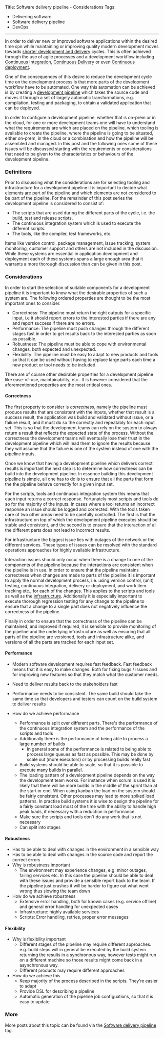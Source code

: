 Title: Software delivery pipeline - Considerations
Tags:
  - Delivering software
  - Software delivery pipeline
  - DevOps
---

In order to deliver new or improved software applications within the desired
time spn while maintaining or improving quality modern development moves towards
[shorter development and delivery](https://techbeacon.com/doing-continuous-delivery-focus-first-reducing-release-cycle-times)
cycles. This is often achieved through the use of agile processes and a development
workflow including [Continuous Integration](https://en.wikipedia.org/wiki/Continuous_integration),
[Continuous Delivery](https://en.wikipedia.org/wiki/Continuous_delivery)
or even [Continuous deployment](https://www.agilealliance.org/glossary/continuous-deployment).

One of the consequences of this desire to reduce the development cycle time on the
development process is that more parts of the development workflow
have to be automated. One way this automation can be achieved is by creating a
[development pipeline](http://www.informit.com/articles/article.aspx?p=1621865&seqNum=2) which
takes the source code and moves it through a set of largely automatic transformations, e.g. compilation,
testing and packaging, to obtain a validated application that can be deployed.

In order to configure a development pipeline, whether that is on-prem or in the cloud, for
one or more development teams one will have to understand what the requirements are which
are placed on the pipeline, which tooling is available to create the pipeline, where
the pipeline is going to be situated, either on-prem, in the cloud or a combination and
how the pipeline will be assembled and managed. In this post and the following ones some of
these issues will be discussed starting with the requirements or considerations that need
to be given to the characteristics or behaviours of the development pipeline.

### Definitions

Prior to discussing what the considerations are for selecting tooling and infrastructure
for a development pipeline it is important to decide what elements are part of the pipeline
and which elements are not considered to be part of the pipeline. For the remainder of this
post series the development pipeline is considered to consist of:

- The scripts that are used during the different parts of the cycle, i.e. the build, test
  and release scripts.
- The continuous integration system which is used to execute the different scripts.
- The tools, like the compiler, test frameworks, etc.

Items like version control, package management, issue tracking, system monitoring,
customer support and others are not included in the discussion. While these systems
are essential in application development and deployment each of these systems spans
a large enough area that it warrants a more thorough discussion than can be given in
this post.

### Considerations

In order to start the selection of suitable components for a development pipeline
it is important to know what the desirable properties of such a system are. The following
ordered properties are thought to be the most important ones to consider.

- Correctness: The pipeline must return the right outputs for a specific input, i.e it
  should report errors to the interested parties if there are any and report success
  if there are no errors.
- Performance: The pipeline must push changes through the different stages fast
  in order to get results back to the interested parties as soon as possible.
- Robustness: The pipeline must be able to cope with environmental changes, both expected
  and unexpected.
- Flexibility: The pipeline must be easy to adapt to new products and tools so that it can
  be used without having to replace large parts each time a new product or tool needs to
  be included.

There are of course other desirable properties for a development pipeline like ease-of-use,
maintainability, etc.. It is however considered that the aforementioned properties are the
most critical ones.

#### Correctness

The first property to consider is *correctness*, namely the pipeline must produce results
that are consistent with the inputs, whether that result is a success result, the application was
build and validated without issue, or a failure result, and it must do so the correctly and
repeatably for each input set. This is so that the development
teams can rely on the system to always return a result that reflects the expected state of the
process. Without the correctness the development teams will eventually lose their trust in the
development pipeline which will lead them to ignore the results because they will assume that the
failure is one of the system instead of one with the pipeline inputs.

Once we know that having a development pipeline which delivers correct results is important the
next step is to determine how correctness can be build into the development pipeline. In essence
building this development pipeline is simple, all one
has to do is to ensure that all the parts that form the the pipeline behave correctly for a
given input set.

For the scripts, tools and continuous integration system this means that each input returns a
correct response. Fortunately most scripts and tools do so for the majority of the inputs.
In cases where a tool returns an incorrect response an issue should be logged and corrected.
With the tools taken care of two other areas need to be carefully controlled. The first is
that the infrastructure on top of which the development pipeline executes should be stable
and consistent, and the second is to ensure that the interaction of all the different parts
does not lead to incorrect results.

For infrastructure the biggest issue lies with outages of the network or the different
services. These types of issues can be resolved with the standard operations approaches
for highly available infrastructure.

Interaction issues should only occur when there is a change to one of the components of
the pipeline because the interactions are consistent when the pipeline is in use.
In order to ensure that the pipeline maintains correctness when changes are made to parts of the
pipeline it is important to apply the normal development process, i.e. using version control,
(unit) testing, continuous integration, delivery or deployment, and work item tracking etc.,
for each of the changes. This applies to the scripts and tools as well as the
[infrastructure](https://en.wikipedia.org/wiki/Infrastructure_as_Code). Additionally it
is especially important to execute thorough regression testing for any change to the
pipeline to ensure that a change to a single part does not negatively influence the
correctness of the pipeline.

Finally in order to ensure that the correctness of the pipeline can be maintained, and improved
if required, it is sensible to provide monitoring of the pipeline and the underlying infrastructure
as well as ensuring that all parts of the pipeline are versioned, tools and infrastructure alike,
and versions of all the parts are tracked for each input set.

#### Performance

- Modern software development requires fast feedback. Fast feedback means that it is
  easy to make changes. Both for fixing bugs / issues and for improving new features so
  that they match what the customer needs.
- Need to deliver results back to the stakeholders fast
- Performance needs to be consistent. The same build should take the same time so that
  developers and testers can count on the build system to deliver results

- How do we achieve performance
  - Performance is split over different parts. There's the performance of the continuous
    integration system and the performance of the scripts and tools
  - Additionally there is the performance of being able to process a large number of builds
    - In general some of the performance is related to being able to process large queues as
      fast as possible. This may be done by scale out (more executors) or by processing
      builds really fast
  - Build systems should be able to scale, so that it is possible to execute many builds
    in parallel.
  - The loading pattern of a development pipeline depends on the way the development team
    works. For instance when scrum is used it is likely that there will be more builds in the
    middle of the sprint than at the start or end. When using kanban the load on the system should
    be fairly consistent. Other processes may lead to more spiked load patterns.
    In practise build systems it is wise to design the pipeline for a fairly constant load most
    of the time with the ability to handle high peak loads, if necessary with a reduction in
    performance.
  - Make sure the scripts and tools don't do any work that is not necessary
  - Can split into stages

#### Robustness

- Has to be able to deal with changes in the environment in a sensible way
- Has to be able to deal with changes in the source code and report the correct
  errors
- Why is robustness important
    - The environment may experience changes, e.g. minor outages, failing services etc. In this
      case the pipeline should be able to deal with these issues and provide a sensible report
      back to the team. If the pipeline just crashes it will be harder to figure out what went wrong
      thus slowing the team down
- How do we achieve robustness
  - Extensive error handling, both for known cases (e.g. service offline) and general error handling
    for unexpected cases
  - Infrastructure: highly available services
  - Scripts: Error handling, retries, proper error messages

#### Flexibility

- Why is flexibility important
    - Different stages of the pipeline may require different approaches. e.g. build steps
      will in general be executed by the build system returning the results in a synchronous
      way, however tests might run on a different machine so those results might come back
      in a asynchronous way.
    - Different products may require different approaches
- How do we achieve this
    - Keep majority of the process described in the scripts. They're easier to adapt
    - Provide DSL for describing a pipeline
    - Automatic generation of the pipeline job configuations, so that it is easy to update

### More

More posts about this topic can be found via the
[Software delivery pipeline](/tags/software-delivery-pipeline.html) tag.